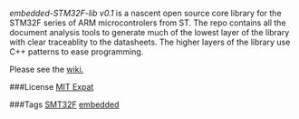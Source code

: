 *embedded-STM32F-lib v0.1* is a nascent open source core library for the STM32F 
series of ARM microcontrolers from ST. The repo contains all the document 
analysis tools to generate much of the lowest layer of the library with 
clear traceablity to the datasheets. The higher layers of the library use 
C++ patterns to ease programming.

Please see the [wiki.](http://github.com/ashima/embedded-STM32F-lib/wiki)

###License
[MIT Expat](http://ashimagroup.net/os/license/mit-expat)

###Tags
[SMT32F](http://ashimagroup.net/os/tag/STM32F)
[embedded](http://ashimagroup.net/os/tag/embedded)


